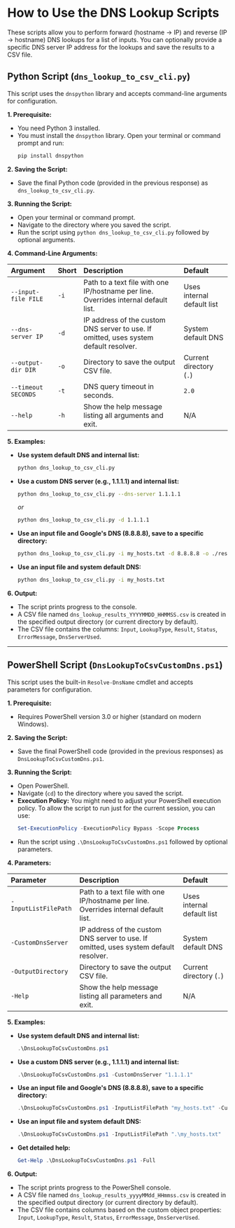 
# How to Use the DNS Lookup Scripts

These scripts allow you to perform forward (hostname -> IP) and reverse (IP -> hostname) DNS lookups for a list of inputs. You can optionally provide a specific DNS server IP address for the lookups and save the results to a CSV file.

## Python Script (`dns_lookup_to_csv_cli.py`)

This script uses the `dnspython` library and accepts command-line arguments for configuration.

**1. Prerequisite:**

* You need Python 3 installed.
* You must install the `dnspython` library. Open your terminal or command prompt and run:
    ```bash
    pip install dnspython
    ```

**2. Saving the Script:**

* Save the final Python code (provided in the previous response) as `dns_lookup_to_csv_cli.py`.

**3. Running the Script:**

* Open your terminal or command prompt.
* Navigate to the directory where you saved the script.
* Run the script using `python dns_lookup_to_csv_cli.py` followed by optional arguments.

**4. Command-Line Arguments:**

| Argument                | Short | Description                                                                                 | Default                         |
| :---------------------- | :---- | :------------------------------------------------------------------------------------------ | :------------------------------ |
| `--input-file FILE`     | `-i`  | Path to a text file with one IP/hostname per line. Overrides internal default list.       | Uses internal default list      |
| `--dns-server IP`       | `-d`  | IP address of the custom DNS server to use. If omitted, uses system default resolver.       | System default DNS              |
| `--output-dir DIR`      | `-o`  | Directory to save the output CSV file.                                                      | Current directory (`.`)         |
| `--timeout SECONDS`     | `-t`  | DNS query timeout in seconds.                                                               | `2.0`                           |
| `--help`                | `-h`  | Show the help message listing all arguments and exit.                                       | N/A                             |

**5. Examples:**

* **Use system default DNS and internal list:**
    ```bash
    python dns_lookup_to_csv_cli.py
    ```
* **Use a custom DNS server (e.g., 1.1.1.1) and internal list:**
    ```bash
    python dns_lookup_to_csv_cli.py --dns-server 1.1.1.1
    ```
    *or*
    ```bash
    python dns_lookup_to_csv_cli.py -d 1.1.1.1
    ```
* **Use an input file and Google's DNS (8.8.8.8), save to a specific directory:**
    ```bash
    python dns_lookup_to_csv_cli.py -i my_hosts.txt -d 8.8.8.8 -o ./results
    ```
* **Use an input file and system default DNS:**
    ```bash
    python dns_lookup_to_csv_cli.py -i my_hosts.txt
    ```

**6. Output:**

* The script prints progress to the console.
* A CSV file named `dns_lookup_results_YYYYMMDD_HHMMSS.csv` is created in the specified output directory (or current directory by default).
* The CSV file contains the columns: `Input`, `LookupType`, `Result`, `Status`, `ErrorMessage`, `DnsServerUsed`.

---

## PowerShell Script (`DnsLookupToCsvCustomDns.ps1`)

This script uses the built-in `Resolve-DnsName` cmdlet and accepts parameters for configuration.

**1. Prerequisite:**

* Requires PowerShell version 3.0 or higher (standard on modern Windows).

**2. Saving the Script:**

* Save the final PowerShell code (provided in the previous responses) as `DnsLookupToCsvCustomDns.ps1`.

**3. Running the Script:**

* Open PowerShell.
* Navigate (`cd`) to the directory where you saved the script.
* **Execution Policy:** You might need to adjust your PowerShell execution policy. To allow the script to run just for the current session, you can use:
    ```powershell
    Set-ExecutionPolicy -ExecutionPolicy Bypass -Scope Process
    ```
* Run the script using `.\DnsLookupToCsvCustomDns.ps1` followed by optional parameters.

**4. Parameters:**

| Parameter             | Description                                                                                 | Default                         |
| :-------------------- | :------------------------------------------------------------------------------------------ | :------------------------------ |
| `-InputListFilePath`  | Path to a text file with one IP/hostname per line. Overrides internal default list.       | Uses internal default list      |
| `-CustomDnsServer`    | IP address of the custom DNS server to use. If omitted, uses system default resolver.       | System default DNS              |
| `-OutputDirectory`    | Directory to save the output CSV file.                                                      | Current directory (`.`)         |
| `-Help`               | Show the help message listing all parameters and exit.                                      | N/A                             |

**5. Examples:**

* **Use system default DNS and internal list:**
    ```powershell
    .\DnsLookupToCsvCustomDns.ps1
    ```
* **Use a custom DNS server (e.g., 1.1.1.1) and internal list:**
    ```powershell
    .\DnsLookupToCsvCustomDns.ps1 -CustomDnsServer "1.1.1.1"
    ```
* **Use an input file and Google's DNS (8.8.8.8), save to a specific directory:**
    ```powershell
    .\DnsLookupToCsvCustomDns.ps1 -InputListFilePath "my_hosts.txt" -CustomDnsServer "8.8.8.8" -OutputDirectory "C:\Temp\Results"
    ```
* **Use an input file and system default DNS:**
    ```powershell
    .\DnsLookupToCsvCustomDns.ps1 -InputListFilePath ".\my_hosts.txt"
    ```
* **Get detailed help:**
    ```powershell
    Get-Help .\DnsLookupToCsvCustomDns.ps1 -Full
    ```

**6. Output:**

* The script prints progress to the PowerShell console.
* A CSV file named `dns_lookup_results_yyyyMMdd_HHmmss.csv` is created in the specified output directory (or current directory by default).
* The CSV file contains columns based on the custom object properties: `Input`, `LookupType`, `Result`, `Status`, `ErrorMessage`, `DnsServerUsed`.
